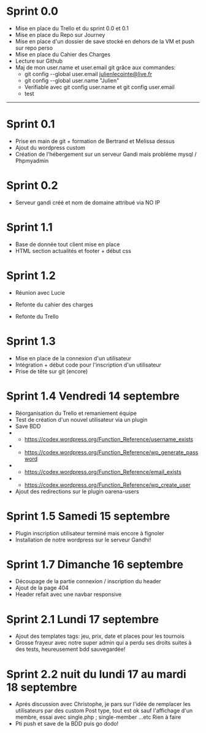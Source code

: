 # Sprint 0.0

* Mise en place du Trello et du sprint 0.0 et 0.1 
* Mise en place du Repo sur Journey 
* Mise en place d'un dossier de save stocké en dehors de la VM et push sur repo perso 
* Mise en place du Cahier des Charges 
* Lecture sur Github 
* Maj de mon user.name et user.email git grâce aux commandes:
    * git config --global user.email julienlecointe@live.fr
    * git config --global user.name "Julien"
    * Verifiable avec git config user.name et git config user.email
    * test

----------------------
# Sprint 0.1

* Prise en main de git + formation de Bertrand et Melissa dessus
* Ajout du wordpress custom
* Création de l'hébergement sur un serveur Gandi mais probléme mysql / Phpmyadmin

# Sprint 0.2

* Serveur gandi créé et nom de domaine attribué via NO IP

# Sprint 1.1

* Base de donnée tout client mise en place
* HTML section actualités et footer + début css

# Sprint 1.2

* Réunion avec Lucie

* Refonte du cahier des charges

* Refonte du Trello

# Sprint 1.3

* Mise en place de la connexion d'un utilisateur
* Intégration + début code pour l'inscription d'un utilisateur
* Prise de tête sur git (encore)

# Sprint 1.4 Vendredi 14 septembre

* Réorganisation du Trello et remaniement équipe
* Test de création d'un nouvel utilisateur via un plugin
* Save BDD
* * https://codex.wordpress.org/Function_Reference/username_exists
* * https://codex.wordpress.org/Function_Reference/wp_generate_password
* * https://codex.wordpress.org/Function_Reference/email_exists
* * https://codex.wordpress.org/Function_Reference/wp_create_user
* Ajout des redirections sur le plugin oarena-users

# Sprint 1.5 Samedi 15 septembre

* Plugin inscription utilisateur terminé mais encore à fignoler
* Installation de notre wordpress sur le serveur Gandhi!

# Sprint 1.7 Dimanche 16 septembre

* Découpage de la partie connexion / inscription du header
* Ajout de la page 404
* Header refait avec une navbar responsive

# Sprint 2.1 Lundi 17 septembre

* Ajout des templates tags: jeu, prix, date et places pour les tournois
* Grosse frayeur avec notre super admin qui a perdu ses droits suites à des tests, heureusement bdd sauvegardée!

# Sprint 2.2 nuit du lundi 17 au mardi 18 septembre

* Aprés discussion avec Christophe, je pars sur l'idée de remplacer les utilisateurs par des custom Post type, tout est ok sauf l'affichage d'un membre, essai avec single.php ; single-member ...etc Rien à faire
* Pti push et save de la BDD puis go dodo!